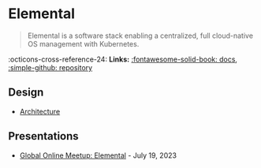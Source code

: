 # Elemental

> Elemental is a software stack enabling a centralized, full cloud-native OS management with Kubernetes.

:octicons-cross-reference-24: **Links:**
[:fontawesome-solid-book: docs](https://elemental.docs.rancher.com/),
[:simple-github: repository](https://github.com/rancher/elemental)

## Design

* [Architecture](https://elemental.docs.rancher.com/architecture/)

## Presentations

* [Global Online Meetup: Elemental](https://www.youtube.com/watch?v=-uenjgsxI5U) - July 19, 2023
